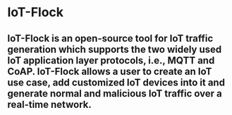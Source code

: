 # IoT-Flock
IoT-Flock is an open-source tool for IoT traffic generation which supports the two widely used IoT
application layer protocols, i.e., MQTT and CoAP. IoT-Flock allows a user to create an IoT use case,
add customized IoT devices into it and generate normal and malicious IoT traffic over a real-time
network.
----------------------------------------------------------------------------------------------------
